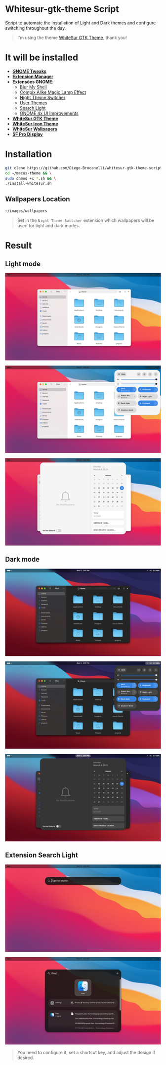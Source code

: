 # Whitesur-gtk-theme Script

Script to automate the installation of Light and Dark themes and configure switching throughout the day.

> I'm using the theme [WhiteSur GTK Theme](https://github.com/vinceliuice/WhiteSur-gtk-theme), thank you!

# It will be installed

- [**GNOME Tweaks**](https://wiki.gnome.org/Apps/Tweaks)  
- [**Extension Manager**](https://extensions.gnome.org/extension/5101/extension-manager/)
- **Extensões GNOME**:
   - [Blur My Shell](https://extensions.gnome.org/extension/4103/blur-my-shell/)
   - [Compix Alike Magic Lamp Effect](https://extensions.gnome.org/extension/3772/compix-alike-magic-lamp-effect/)
   - [Night Theme Switcher](https://extensions.gnome.org/extension/1039/night-theme-switcher/)
   - [User Themes](https://extensions.gnome.org/extension/19/user-themes/)
   - [Search Light](https://extensions.gnome.org/extension/4869/search-light/)
   - [GNOME 4x UI Improvements](https://extensions.gnome.org/extension/4356/gnome-4x-ui-improvements/)
- [**WhiteSur GTK Theme**](https://github.com/vinceliuice/WhiteSur-gtk-theme)
- [**WhiteSur Icon Theme**](https://github.com/vinceliuice/WhiteSur-icon-theme)
- [**WhiteSur Wallpapers**](https://github.com/vinceliuice/WhiteSur-wallpapers)
- [**SF Pro Display**](https://github.com/sahibjotsaggu/San-Francisco-Pro-Fonts)

# Installation

```bash
git clone https://github.com/Diego-Brocanelli/whitesur-gtk-theme-script.git ~/macos-theme && \
cd ~/macos-theme && \
sudo chmod +x *.sh && \
./install-whitesur.sh
```

## Wallpapers Location

```bash
~/images/wallpapers
```

> Set in the `Night Theme Switcher` extension which wallpapers will be used for light and dark modes.

# Result

## Light mode

![light mode](/images/light-1.png)

![light mode](/images/light-2.png)

![light mode](/images/light-3.png)

## Dark mode

![dark mode](/images/dark-1.png)

![dark mode](/images/dark-2.png)

![dark mode](/images/dark-3.png)

## Extension Search Light

![search light mode](/images/search-light-1.png)

![search light mode](/images/search-light-2.png)

> You need to configure it, set a shortcut key, and adjust the design if desired.